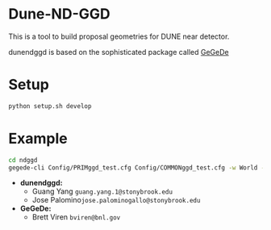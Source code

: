 # Dune-ND-GGD

This is a tool to build proposal geometries for DUNE near detector.

dunendggd is based on the sophisticated package called [GeGeDe](https://github.com/brettviren/gegede)

# Setup
```bash
python setup.sh develop
```
# Example
```bash
cd ndggd
gegede-cli Config/PRIMggd_test.cfg Config/COMMONggd_test.cfg -w World -o ID.gdml
```

* **dunendggd:**
  * Guang Yang `guang.yang.1@stonybrook.edu`
  * Jose Palomino`jose.palominogallo@stonybrook.edu`
* **GeGeDe:**
  * Brett Viren `bviren@bnl.gov`

